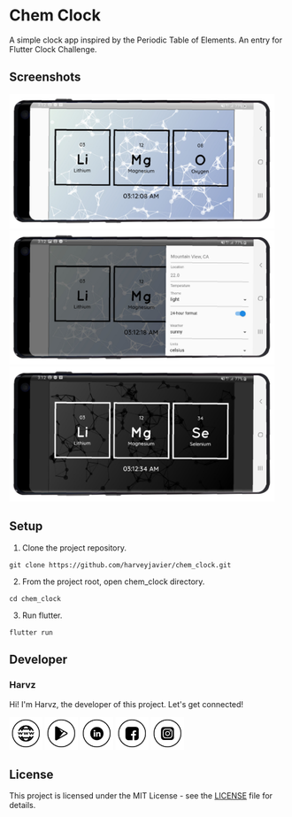 # Chem Clock

A simple clock app inspired by the Periodic Table of Elements. An entry for Flutter Clock Challenge.

## Screenshots

<img width="480px" src="raw/sc1.png"><br/>
<img width="480px" src="raw/sc2.png"><br/>
<img width="480px" src="raw/sc3.png"><br/>

## Setup

1. Clone the project repository.

```
git clone https://github.com/harveyjavier/chem_clock.git
```

2. From the project root, open chem_clock directory.

```
cd chem_clock
```

3. Run flutter.

```
flutter run
```

## Developer

### Harvz

Hi! I'm Harvz, the developer of this project. Let's get connected!

<a href="https://harveyjavier.github.io/"><img src="raw/website-icon.png" width="60"></a>
<a href="https://play.google.com/store/apps/dev?id=4935714394750436171"><img src="raw/play-store-icon.png" width="60"></a>
<a href="https://www.linkedin.com/in/harvz/"><img src="raw/linkedin-icon.png" width="60"></a>
<a href="https://www.facebook.com/harvzjavier"><img src="raw/facebook-icon.png" width="60"></a>
<a href="https://www.instagram.com/harvzjavier/"><img src="raw/instagram-icon.png" width="60"></a>

## License

This project is licensed under the MIT License - see the [LICENSE](LICENSE) file for details.
